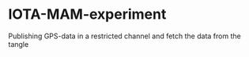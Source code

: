 # IOTA-MAM-experiment
Publishing GPS-data in a restricted channel and fetch the data from the tangle
